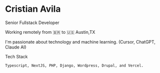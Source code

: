 # Cristian Avila

Senior Fullstack Developer

Working remotely from 🇧🇷 to 🇺🇸 Austin,TX

I'm passionate about technology and machine learning. (Cursor, ChatGPT, Claude AI)

Tech Stack

```
Typescript, NextJS, PHP, Django, Wordpress, Drupal, and Vercel.
```
